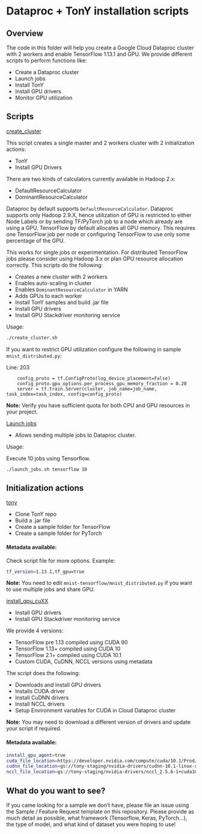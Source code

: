 # Dataproc + TonY installation scripts

## Overview

The code in this folder will help you create a Google Cloud Dataproc cluster with 2 workers and enable
TensorFlow 1.13.1 and GPU. We provide different scripts to perform functions like:

 - Create a Dataproc cluster
 - Launch jobs
 - Install TonY
 - Install GPU drivers
 - Monitor GPU utilization

## Scripts

[create_cluster](create_cluster.sh)

This script creates a single master and 2 workers cluster with 2 initialization actions: 
  - TonY
  - Install GPU Drivers

There are two kinds of calculators currently available in Hadoop 2.x: 

 - DefaultResourceCalculator 
 - DominantResourceCalculator

Dataproc by default supports `DefaultResourceCalculator`.
Dataproc supports only Hadoop 2.9.X, hence utilization of GPU is restricted to either Node Labels or by sending 
TF/PyTorch job to a node which already are using a GPU. TensorFlow by default allocates all GPU memory.
This requires one TensorFlow job per node or configuring TensorFlow to use only some percentage of the GPU.

This works for single jobs or experimentation. For distributed TensorFlow jobs please consider using Hadoop 3.x or 
plan GPU resource allocation correctly. This scripts do the following:

 - Creates a new cluster with 2 workers
 - Enables auto-scaling in cluster
 - Enables `DominantResourceCalculator` in YARN
 - Adds GPUs to each worker
 - Install TonY samples and build .jar file
 - Install GPU drivers
 - Install GPU Stackdriver monitoring service

Usage: 

```bash
./create_cluster.sh
```

If you want to restrict GPU utilization configure the following in sample `mnist_distributed.py`:

Line: 203

```
    config_proto = tf.ConfigProto(log_device_placement=False)
    config_proto.gpu_options.per_process_gpu_memory_fraction = 0.20
    server = tf.train.Server(cluster, job_name=job_name, task_index=task_index, config=config_proto)
```

**Note:** Verify you have sufficient quota for both CPU and GPU resources in your project.

[Launch jobs](launch_jobs.sh)

 - Allows sending multiple jobs to Dataproc cluster.

Usage: 

Execute 10 jobs using Tensorflow.

```bash
./launch_jobs.sh tensorflow 10
```

## Initialization actions

[tony](tony.sh)

 - Clone TonY repo
 - Build a .jar file
 - Create a sample folder for TensorFlow
 - Create a sample folder for PyTorch

#### Metadata available:

Check script file for more options. Example:

```bash
tf_version=1.13.1,tf_gpu=true
```

**Note:** You need to edit `mnist-tensorflow/mnist_distributed.py` if you want to use multiple jobs and share GPU.

[install_gpu_cuXX](install_gpu.sh)

 - Install GPU drivers
 - Install GPU Stackdriver monitoring service

We provide 4 versions:

 - TensorFlow pre 1.13 compiled using CUDA 90
 - TensorFlow 1.13+ compiled using CUDA 10
 - TensorFlow 2.1+ compiled using CUDA 10.1
 - Custom CUDA, CuDNN, NCCL versions using metadata

The script does the following:

 - Downloads and install GPU drivers
 - Installs CUDA driver
 - Install CuDNN drivers
 - Install NCCL drivers
 - Setup Environment variables for CUDA in Cloud Dataproc cluster

**Note:** You may need to download a different version of drivers and update your script if required.

#### Metadata available:

```bash
install_gpu_agent=true
cuda_file_location=https://developer.nvidia.com/compute/cuda/10.1/Prod/local_installers/cuda_10.1.105_418.39_linux.run
cudnn_file_location=gs://tony-staging/nvidia-drivers/cudnn-10.1-linux-x64-v7.6.5.32.tgz
nccl_file_location=gs://tony-staging/nvidia-drivers/nccl_2.5.6-1+cuda10.1_x86_64.txz
```


## What do you want to see?

If you came looking for a sample we don’t have, please file an issue using the Sample / Feature Request template on this 
repository. 
Please provide as much detail as possible, what framework (Tensorflow, Keras, PyTorch...), the type of model, and what 
kind of dataset you were hoping to use!
